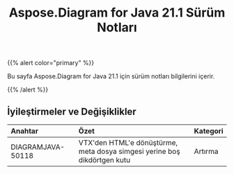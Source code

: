 ﻿---
title: Aspose.Diagram for Java 21.1 Sürüm Notları
type: docs
weight: 12
url: /tr/java/aspose-diagram-for-java-21-1-release-notes/
---
{{% alert color="primary" %}}

Bu sayfa Aspose.Diagram for Java 21.1 için sürüm notları bilgilerini içerir.

{{% /alert %}}
## **İyileştirmeler ve Değişiklikler**  ##

|**Anahtar**|**Özet**|**Kategori**|
|:- |:- |:- |
|DIAGRAMJAVA-50118|VTX'den HTML'e dönüştürme, meta dosya simgesi yerine boş dikdörtgen kutu|Artırma|

